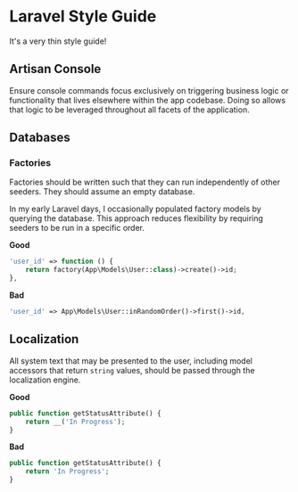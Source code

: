 # Laravel Style Guide

It's a very thin style guide!

## Artisan Console

Ensure console commands focus exclusively on triggering business logic or functionality that lives elsewhere within the app codebase. Doing so allows that logic to be leveraged throughout all facets of the application.

## Databases

### Factories

Factories should be written such that they can run independently of other seeders. They should assume an empty database.

In my early Laravel days, I occasionally populated factory models by querying the database. This approach reduces flexibility by requiring seeders to be run in a specific order.

**Good**

```php
'user_id' => function () {
    return factory(App\Models\User::class)->create()->id;
},
```

**Bad**

```php
'user_id' => App\Models\User::inRandomOrder()->first()->id,
```

## Localization

All system text that may be presented to the user, including model accessors that return `string` values, should be passed through the localization engine.

**Good**

```php
public function getStatusAttribute() {
    return __('In Progress');
}
```

**Bad**

```php
public function getStatusAttribute() {
    return 'In Progress';
}
```

